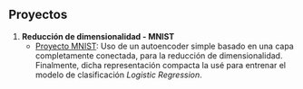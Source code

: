 ## Proyectos

1. **Reducción de dimensionalidad - MNIST**
   - [Proyecto MNIST](./DIMENSIONALITY_REDUCTION/DimensionalityReduction-MNIST): Uso de un autoencoder simple basado en una capa completamente conectada, para la reducción de dimensionalidad. Finalmente, dicha representación compacta la usé para entrenar el modelo de clasificación *Logistic Regression*.
